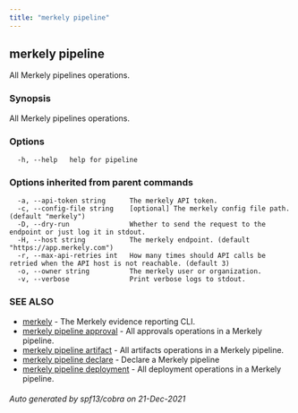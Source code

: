 ```yaml
---
title: "merkely pipeline"
---
```


## merkely pipeline

All Merkely pipelines operations.

### Synopsis

All Merkely pipelines operations.

### Options

```
  -h, --help   help for pipeline
```

### Options inherited from parent commands

```
  -a, --api-token string      The merkely API token.
  -c, --config-file string    [optional] The merkely config file path. (default "merkely")
  -D, --dry-run               Whether to send the request to the endpoint or just log it in stdout.
  -H, --host string           The merkely endpoint. (default "https://app.merkely.com")
  -r, --max-api-retries int   How many times should API calls be retried when the API host is not reachable. (default 3)
  -o, --owner string          The merkely user or organization.
  -v, --verbose               Print verbose logs to stdout.
```

### SEE ALSO

* [merkely](/client_reference/merkely/)	 - The Merkely evidence reporting CLI.
* [merkely pipeline approval](/client_reference/merkely_pipeline_approval/)	 - All approvals operations in a Merkely pipeline.
* [merkely pipeline artifact](/client_reference/merkely_pipeline_artifact/)	 - All artifacts operations in a Merkely pipeline.
* [merkely pipeline declare](/client_reference/merkely_pipeline_declare/)	 - Declare a Merkely pipeline
* [merkely pipeline deployment](/client_reference/merkely_pipeline_deployment/)	 - All deployment operations in a Merkely pipeline.

###### Auto generated by spf13/cobra on 21-Dec-2021
